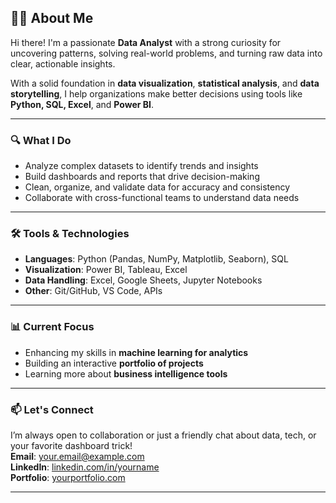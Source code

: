 ## 👩‍💻 About Me

Hi there! I'm a passionate **Data Analyst** with a strong curiosity for uncovering patterns, solving real-world problems, and turning raw data into clear, actionable insights.

With a solid foundation in **data visualization**, **statistical analysis**, and **data storytelling**, I help organizations make better decisions using tools like **Python, SQL, Excel**, and **Power BI**.

---

### 🔍 What I Do

- Analyze complex datasets to identify trends and insights  
- Build dashboards and reports that drive decision-making  
- Clean, organize, and validate data for accuracy and consistency  
- Collaborate with cross-functional teams to understand data needs  

---

### 🛠️ Tools & Technologies

- **Languages**: Python (Pandas, NumPy, Matplotlib, Seaborn), SQL  
- **Visualization**: Power BI, Tableau, Excel  
- **Data Handling**: Excel, Google Sheets, Jupyter Notebooks  
- **Other**: Git/GitHub, VS Code, APIs  

---

### 📊 Current Focus

- Enhancing my skills in **machine learning for analytics**  
- Building an interactive **portfolio of projects**  
- Learning more about **business intelligence tools**

---

### 📫 Let's Connect

I’m always open to collaboration or just a friendly chat about data, tech, or your favorite dashboard trick!  
**Email**: your.email@example.com  
**LinkedIn**: [linkedin.com/in/yourname](https://linkedin.com/in/yourname)  
**Portfolio**: [yourportfolio.com](https://yourportfolio.com)

---
